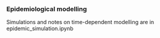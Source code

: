 ### Epidemiological modelling

Simulations and notes on time-dependent modelling are in epidemic_simulation.ipynb
